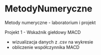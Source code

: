 # MetodyNumeryczne
Metody numeryczne - laboratorium i projekt

Projekt 1 - Wskaźnik giełdowy MACD
- wizualizacja danych z .csv na wykresie
- obliczenie współczynnika MACD